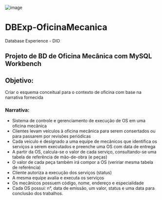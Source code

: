 ![image](https://user-images.githubusercontent.com/68438464/190281482-c45e7ae0-3466-4298-8dba-393f8f8f3d25.png)


# DBExp-OficinaMecanica

Database Experience - DIO

## Projeto de BD de Oficina Mecânica com MySQL Workbench

## Objetivo:
Criar o esquema conceitual para o contexto de oficina com base na narrativa fornecida

### Narrativa:
- Sistema de controle e gerenciamento de execução de OS em uma oficina mecânica
- Clientes levam veículos à oficina mecânica para serem consertados ou para passarem por revisões  periódicas
- Cada veículo é designado a uma equipe de mecânicos que identifica os serviços a serem executados e preenche uma OS com data de entrega
- A partir da OS, calcula-se o valor de cada serviço, consultando-se uma tabela de referência de mão-de-obra (e peças)
- O valor de cada peça também irá compor a OS (veririar mesma tabela de referẽncia)
- Cliente autoriza a execução dos serviços (status)
- A mesma equipe avalia e executa os serviços
- Os mecânicos possuem código, nome, endereço e especialidade
- Cada OS possui: n°, data de emissão, um valor, status e uma data para conclusão dos trabalhos.
